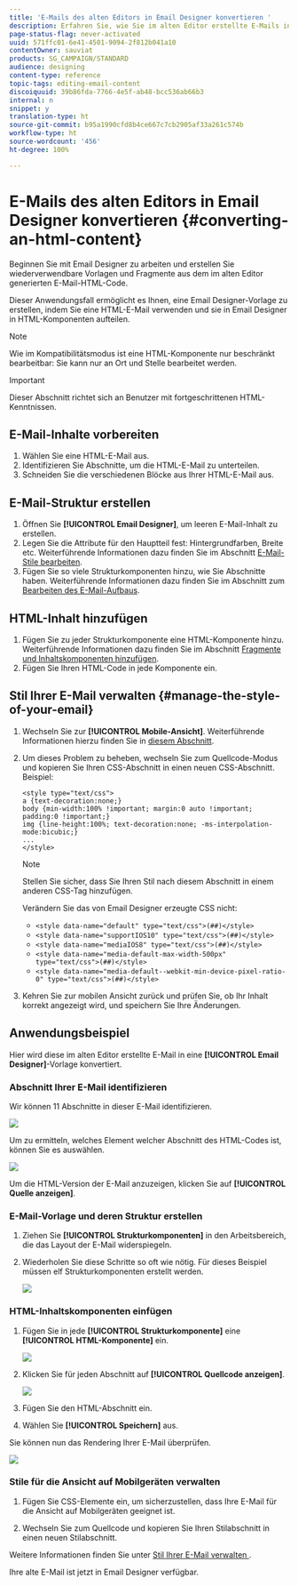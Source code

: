 ```yaml
---
title: 'E-Mails des alten Editors in Email Designer konvertieren '
description: Erfahren Sie, wie Sie im alten Editor erstellte E-Mails in Email Designer konvertieren können.
page-status-flag: never-activated
uuid: 571ffc01-6e41-4501-9094-2f812b041a10
contentOwner: sauviat
products: SG_CAMPAIGN/STANDARD
audience: designing
content-type: reference
topic-tags: editing-email-content
discoiquuid: 39b86fda-7766-4e5f-ab48-bcc536ab66b3
internal: n
snippet: y
translation-type: ht
source-git-commit: b95a1990cfd8b4ce667c7cb2905af33a261c574b
workflow-type: ht
source-wordcount: '456'
ht-degree: 100%

---
```



# E-Mails des alten Editors in Email Designer konvertieren {#converting-an-html-content}

Beginnen Sie mit Email Designer zu arbeiten und erstellen Sie wiederverwendbare Vorlagen und Fragmente aus dem im alten Editor generierten E-Mail-HTML-Code.

Dieser Anwendungsfall ermöglicht es Ihnen, eine Email Designer-Vorlage zu erstellen, indem Sie eine HTML-E-Mail verwenden und sie in Email Designer in HTML-Komponenten aufteilen.

>[!NOTE]
>
>Wie im Kompatibilitätsmodus ist eine HTML-Komponente nur beschränkt bearbeitbar: Sie kann nur an Ort und Stelle bearbeitet werden.

>[!IMPORTANT]
>
>Dieser Abschnitt richtet sich an Benutzer mit fortgeschrittenen HTML-Kenntnissen.

## E-Mail-Inhalte vorbereiten

1. Wählen Sie eine HTML-E-Mail aus.
1. Identifizieren Sie Abschnitte, um die HTML-E-Mail zu unterteilen.
1. Schneiden Sie die verschiedenen Blöcke aus Ihrer HTML-E-Mail aus.

## E-Mail-Struktur erstellen

1. Öffnen Sie **[!UICONTROL Email Designer]**, um leeren E-Mail-Inhalt zu erstellen.
1. Legen Sie die Attribute für den Hauptteil fest: Hintergrundfarben, Breite etc. Weiterführende Informationen dazu finden Sie im Abschnitt [E-Mail-Stile bearbeiten](../../designing/using/styles.md).
1. Fügen Sie so viele Strukturkomponenten hinzu, wie Sie Abschnitte haben. Weiterführende Informationen dazu finden Sie im Abschnitt zum [Bearbeiten des E-Mail-Aufbaus](../../designing/using/designing-from-scratch.md#defining-the-email-structure).

## HTML-Inhalt hinzufügen

1. Fügen Sie zu jeder Strukturkomponente eine HTML-Komponente hinzu. Weiterführende Informationen dazu finden Sie im Abschnitt [Fragmente und Inhaltskomponenten hinzufügen](../../designing/using/designing-from-scratch.md#defining-the-email-structure).
1. Fügen Sie Ihren HTML-Code in jede Komponente ein.

## Stil Ihrer E-Mail verwalten {#manage-the-style-of-your-email}

1. Wechseln Sie zur **[!UICONTROL Mobile-Ansicht]**. Weiterführende Informationen hierzu finden Sie in [diesem Abschnitt](../../designing/using/plain-text-html-modes.md#switching-to-mobile-view).

1. Um dieses Problem zu beheben, wechseln Sie zum Quellcode-Modus und kopieren Sie Ihren CSS-Abschnitt in einen neuen CSS-Abschnitt. Beispiel:

   ```
   <style type="text/css">
   a {text-decoration:none;}
   body {min-width:100% !important; margin:0 auto !important; padding:0 !important;}
   img {line-height:100%; text-decoration:none; -ms-interpolation-mode:bicubic;}
   ...
   </style>
   ```

   >[!NOTE]
   >
   >Stellen Sie sicher, dass Sie Ihren Stil nach diesem Abschnitt in einem anderen CSS-Tag hinzufügen.
   >
   >Verändern Sie das von Email Designer erzeugte CSS nicht:
   >
   >* `<style data-name="default" type="text/css">(##)</style>`
   >* `<style data-name="supportIOS10" type="text/css">(##)</style>`
   >* `<style data-name="mediaIOS8" type="text/css">(##)</style>`
   >* `<style data-name="media-default-max-width-500px" type="text/css">(##)</style>`
   >* `<style data-name="media-default--webkit-min-device-pixel-ratio-0" type="text/css">(##)</style>`


1. Kehren Sie zur mobilen Ansicht zurück und prüfen Sie, ob Ihr Inhalt korrekt angezeigt wird, und speichern Sie Ihre Änderungen.

## Anwendungsbeispiel

Hier wird diese im alten Editor erstellte E-Mail in eine **[!UICONTROL Email Designer]**-Vorlage konvertiert.

### Abschnitt Ihrer E-Mail identifizieren

Wir können 11 Abschnitte in dieser E-Mail identifizieren.

![](assets/html-dce-view-mail.png)

Um zu ermitteln, welches Element welcher Abschnitt des HTML-Codes ist, können Sie es auswählen.

![](assets/breadcrumbs.png)

Um die HTML-Version der E-Mail anzuzeigen, klicken Sie auf **[!UICONTROL Quelle anzeigen]**.

### E-Mail-Vorlage und deren Struktur erstellen

1. Ziehen Sie **[!UICONTROL Strukturkomponenten]** in den Arbeitsbereich, die das Layout der E-Mail widerspiegeln.

1. Wiederholen Sie diese Schritte so oft wie nötig. Für dieses Beispiel müssen elf Strukturkomponenten erstellt werden.

   ![](assets/structure-components-migration.png)

### HTML-Inhaltskomponenten einfügen

1. Fügen Sie in jede **[!UICONTROL Strukturkomponente]** eine **[!UICONTROL HTML-Komponente]** ein.

   ![](assets/html-components.png)

1. Klicken Sie für jeden Abschnitt auf **[!UICONTROL Quellcode anzeigen]**.

   ![](assets/show-source-code.png)

1. Fügen Sie den HTML-Abschnitt ein.

1. Wählen Sie **[!UICONTROL Speichern]** aus.

Sie können nun das Rendering Ihrer E-Mail überprüfen.

![](assets/migrated-email-result.png)

### Stile für die Ansicht auf Mobilgeräten verwalten

1. Fügen Sie CSS-Elemente ein, um sicherzustellen, dass Ihre E-Mail für die Ansicht auf Mobilgeräten geeignet ist.

1. Wechseln Sie zum Quellcode und kopieren Sie Ihren Stilabschnitt in einen neuen Stilabschnitt.

Weitere Informationen finden Sie unter [Stil Ihrer E-Mail verwalten ](#manage-the-style-of-your-email).

Ihre alte E-Mail ist jetzt in Email Designer verfügbar.